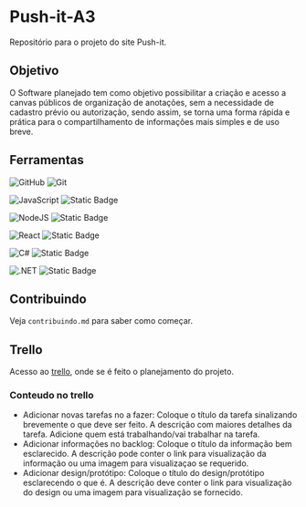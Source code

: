 # Push-it-A3

Repositório para o projeto do site Push-it.

## Objetivo
O Software planejado tem como objetivo possibilitar a criação e acesso a canvas públicos de organização de anotações, sem a necessidade de cadastro prévio ou autorização, sendo assim, se torna uma forma rápida e prática para o compartilhamento de informações mais simples e de uso breve.

## Ferramentas
![GitHub](https://img.shields.io/badge/GitHub-%23121011.svg?logo=github&logoColor=white)
![Git](https://img.shields.io/badge/Git-F05032?logo=git&logoColor=fff)

![JavaScript](https://img.shields.io/badge/JavaScript-F7DF1E?logo=javascript&logoColor=000)
![Static Badge](https://img.shields.io/badge/v8%2013.6.233.8-yellow)

![NodeJS](https://img.shields.io/badge/Node.js-6DA55F?logo=node.js&logoColor=white)
![Static Badge](https://img.shields.io/badge/v22.14.0-green)

![React](https://img.shields.io/badge/React-%2320232a.svg?logo=react&logoColor=%2361DAFB)
![Static Badge](https://img.shields.io/badge/v19.1.0-gray)

![C#](https://custom-icon-badges.demolab.com/badge/C%23-%23239120.svg?logo=cshrp&logoColor=white)
![Static Badge](https://img.shields.io/badge/v12.0-00FF00)

![.NET](https://img.shields.io/badge/.NET-512BD4?logo=dotnet&logoColor=fff)
![Static Badge](https://img.shields.io/badge/v9.0-512BD4)


## Contribuindo
Veja `contribuindo.md` para saber como começar.

## Trello
Acesso ao [trello](https://trello.com/invite/b/67fe60e9e93b89f3f546f76a/ATTI5ad1e0fa78cddd5e6dd4f718a57a5f84FBF82012/push-it-a3), onde se é feito o planejamento do projeto.
### Conteudo no trello
- Adicionar novas tarefas no a fazer:
Coloque o título da tarefa sinalizando brevemente o que deve ser feito. A descrição com maiores detalhes da tarefa. Adicione quem está trabalhando/vai trabalhar na tarefa.
- Adicionar informações no backlog:
Coloque o título da informação bem esclarecido. A descrição pode conter o link para visualização da informação ou uma imagem para visualizaçao se requerido.
- Adicionar design/protótipo:
Coloque o título do design/protótipo esclarecendo o que é. A descrição deve conter o link para visualização do design ou uma imagem para visualização se fornecido.
